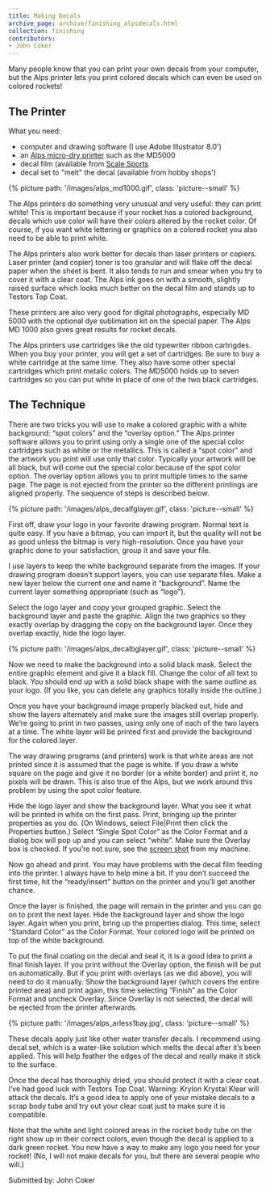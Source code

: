 ```yaml
---
title: Making Decals
archive_page: archive/finishing_alpsdecals.html
collection: finishing
contributors:
- John Coker
---
```

Many people know that you can print your own decals from your computer, but the Alps printer lets you print colored decals which can even be used on colored rockets!

## The Printer

What you need:

- computer and drawing software (I use Adobe Illustrator 8.0')
- an [Alps micro-dry printer](http://www.alpsusa.com/printers/printers.html) such as the MD5000
- decal film (available from [Scale Sports](http://www.detailmaster.com)
- decal set to "melt" the decal (available from hobby shops')

{% picture path: '/images/alps_md1000.gif', class: 'picture--small' %}

The Alps printers do something very unusual and very useful: they can print white!
This is important because if your rocket has a colored background, decals which use color will have their colors altered by the rocket color.
Of course, if you want white lettering or graphics on a colored rocket you also need to be able to print white.

The Alps printers also work better for decals than laser printers or copiers.
Laser printer (and copier) toner is too granular and will flake off the decal paper when the sheet is bent.
It also tends to run and smear when you try to cover it with a clear coat.
The Alps ink goes on with a smooth, slightly raised surface which looks much better on the decal film and stands up to Testors Top Coat.

These printers are also very good for digital photographs, especially MD 5000 with the optional dye sublimation kit on the special paper.
The Alps MD 1000 also gives great results for rocket decals.

The Alps printers use cartridges like the old typewriter ribbon cartrigdes.
When you buy your printer, you will get a set of cartridges.
Be sure to buy a white cartridge at the same time.
They also have some other special cartridges which print metalic colors.
The MD5000 holds up to seven cartridges so you can put white in place of one of the two black cartridges.

## The Technique

There are two tricks you will use to make a colored graphic with a white background: “spot colors” and the “overlay option.”
The Alps printer software allows you to print using only a single one of the special color cartridges such as white or the metallics.
This is called a “spot color” and the artwork you print will use only that color.
Typically your artwork will be all black, but will come out the special color because of the spot color option.
The overlay option allows you to print multiple times to the same page.
The page is not ejected from the printer so the different printings are aligned properly.
The sequence of steps is described below.

{% picture path: '/images/alps_decalfglayer.gif', class: 'picture--small' %}

First off, draw your logo in your favorite drawing program.
Normal text is quite easy.
If you have a bitmap, you can import it, but the quality will not be as good unless the bitmap is very high-resolution.
Once you have your graphic done to your satisfaction, group it and save your file.

I use layers to keep the white background separate from the images.
If your drawing program doesn’t support layers, you can use separate files.
Make a new layer below the current one and name it “background”.
Name the current layer something appropriate (such as “logo”).

Select the logo layer and copy your grouped graphic.
Select the background layer and paste the graphic.
Align the two graphics so they exactly overlap by dragging the copy on the background layer.
Once they overlap exactly, hide the logo layer.

{% picture path: '/images/alps_decalbglayer.gif', class: 'picture--small' %}

Now we need to make the background into a solid black mask.
Select the entire graphic element and give it a black fill.
Change the color of all text to black.
You should end up with a solid black shape with the same outline as your logo.
(If you like, you can delete any graphics totally inside the outline.)

Once you have your background image properly blacked out, hide and show the layers alternately and make sure the images still overlap properly.
We’re going to print in two passes, using only one of each of the two layers at a time.
The white layer will be printed first and provide the background for the colored layer.

The way drawing programs (and printers) work is that white areas are not printed since it is assumed that the page is white.
If you draw a white square on the page and give it no border (or a white border) and print it, no pixels will be drawn.
This is also true of the Alps, but we work around this problem by using the spot color feature.

Hide the logo layer and show the background layer.
What you see it what will be printed in white on the first pass.
Print, bringing up the printer properties as you do.
(On Windows, select File|Print then click the Properties button.)
Select “Single Spot Color” as the Color Format and a dialog box will pop up and you can select “white”.
Make sure the Overlay box is checked.
If you’re not sure, see the [screen shot](/images/alps_properties.gif) from my machine.

Now go ahead and print.
You may have problems with the decal film feeding into the printer.
I always have to help mine a bit.
If you don’t succeed the first time, hit the “ready/insert” button on the printer and you’ll get another chance.

Once the layer is finished, the page will remain in the printer and you can go on to print the next layer.
Hide the background layer and show the logo layer.
Again when you print, bring up the properties dialog.
This time, select “Standard Color” as the Color Format.
Your colored logo will be printed on top of the white background.

To put the final coating on the decal and seal it, it is a good idea to print a final finish layer.
If you print without the Overlay option, the finish will be put on automatically.
But if you print with overlays (as we did above), you will need to do it manually.
Show the background layer (which covers the entire printed area) and print again, this time selecting “Finish” as the Color Format and uncheck Overlay.
Since Overlay is not selected, the decal will be ejected from the printer afterwards.

{% picture path: '/images/alps_arless1bay.jpg', class: 'picture--small' %}

These decals apply just like other water transfer decals.
I recommend using decal set, which is a water-like solution which melts the decal after it’s been applied.
This will help feather the edges of the decal and really make it stick to the surface.

Once the decal has thoroughly dried, you should protect it with a clear coat.
I’ve had good luck with Testors Top Coat.
Warning: Krylon Krystal Klear will attack the decals.
It’s a good idea to apply one of your mistake decals to a scrap body tube and try out your clear coat just to make sure it is compatible.

Note that the white and light colored areas in the rocket body tube on the right show up in their correct colors, even though the decal is applied to a dark green rocket.
You now have a way to make any logo you need for your rocket!
(No, I will not make decals for you, but there are several people who will.)

Submitted by: John Coker
